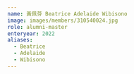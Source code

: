 ```yaml
---
name: 黃佩芬 Beatrice Adelaide Wibisono 
image: images/members/310540024.jpg 
role: alumni-master
enteryear: 2022
aliases:
  - Beatrice
  - Adelaide
  - Wibisono
---
```

